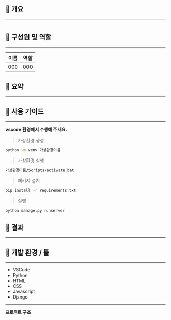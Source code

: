 
## 📌 개요

---

# 





## 📌 **구성원 및 역할**

---
| 이름 | 역할 | 
| --- | --- |
| 000 | 000 | 





## 📌 요약

---




## 📌 사용 가이드
---

**vscode 환경에서 수행해 주세요.**
   

>가상환경 생성

```bash
python -m venv 가상환경이름
```
>가상환경 실행
```bash
가상환경이름/Scripts/activate.bat
```
>패키지 설치
```bash
pip install -r requirements.txt
```
>실행
```bash
python manage.py runserver
```




## 📌 결과

---


## 📌 개발 환경 / 툴

---

- VSCode
- Python
- HTML
- CSS
- Javascript
- Django 


---
**프로젝트 구조**
